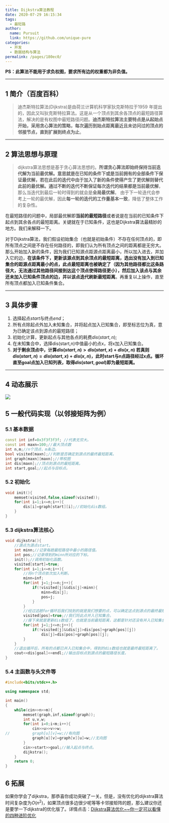 ```yaml
---
title: Dijkstra算法教程
date: 2020-07-29 16:15:34
tags: 
  - 最短路
author: 
  name: Pursuit
  link: https://github.com/unique-pure
categories: 
  - 开发
  - 数据结构与算法
permalink: /pages/180ec0/
---
```


**PS：此算法不能用于求负权图，要求所有边的权重都为非负值。**
***
## 1 简介（百度百科）

>迪杰斯特拉算法(Dijkstra)是由荷兰计算机科学家狄克斯特拉于1959 年提出的，因此又叫狄克斯特拉算法。这是从一个顶点到其余各顶点的最短路径算法，解决的是有权图中最短路径问题。**迪杰斯特拉算法主要特点是从起始点开始，采用贪心算法的策略，每次遍历到始点距离最近且未访问过的顶点的邻接节点，直到扩展到终点为止**。
***
## 2 算法思想与原理

>dijkstra算法思想是基于贪心算法思想的。**所谓贪心算法即始终保持当前迭代解为当前最优解。**意思就是在已知的条件下或是当前拥有的全部条件下保证最优解，若在此后的迭代中由于加入了新的条件使得产生了更优解则替代此前的最优解。通过不断的迭代不断保证每次迭代的结果都是当前**最优解**，那么当迭代到最后一轮时得到的就会是**全局最优解**。 由于下一轮迭代会参考上一轮的最优解，因此**每一轮的迭代的工作量基本一致**，降低了整体工作的复杂性。

在最短路径的问题中，局部最优解即**当前的最短路径**或者说是在当前的已知条件下起点到其余各点的最短距离。关键就在于已知条件，这也是Dijkstra算法最精妙的地方。我们来解释一下。

对于Dijkstra算法，我们假设初始集合（也就是初始条件）不存在任何顶点的，即所有顶点之间是不存在任何路径的，即我们认为所有顶点之间的距离都是无穷大。那么开始加入新的条件，因为我们已知源点距源点距离最小，所以加入进去，并加入它的边，**在该条件下，更新该源点到其余顶点的最短距离，选出没有加入到已知集合的距源点距离最小的点，此点最短距离也被确定了（因为其他路径都比这条路径大，无法通过其他路径间接到达这个顶点使得路径更小），然后加入该点与其余还未加入已知条件顶点的边，并以该点迭代刷新最短距离**。再重复以上操作，直至所有顶点都加入已知条件集合。
***
## 3 具体步骤

1.  选择起点$start$与终点$end$；
2. 所有点除起点外加入未知集合，并将起点加入已知集合，即至标志位为真，意为已确定该点到源点的最短路径；
3. 初始化计算，更新起点与其他各点的耗费$dis(start,n)$;
4. 在未知集合中，选择dis(start,n)中值最小的点x，将x加入已知集合。
5. **对于剩余顶点中，计算$dis(start,n)>dis(start,x)+dis(x,n)$
若真则$dis(start,n)=dis(start,x)+dis(x,n)$，此时start与n点路径经过x点。循环直至goal点加入已知列表，取得$dis(start,goal)$即为最短距离。**
***
## 4 动态展示
![](https://img-blog.csdnimg.cn/20210322130709747.gif#pic_center)

## 5 一般代码实现（以邻接矩阵为例）
### 5.1 基本数据

```cpp
const int inf=0x3f3f3f3f; //代表无穷大。
const int maxn=100;//最大顶点数
int n,m;//n个顶点，m条边。
bool visited[maxn];//判断是否确定到源点的最终最短距离。
int graph[maxn][maxn];//带权图
int dis[maxn];//顶点到源点的最短距离。
int start,goal;//起点与目标点。
```

### 5.2 初始化

```cpp
void init(){
	memset(visited,false,sizeof(visited));
	for(int i=1;i<=n;i++){
		dis[i]=graph[start][i];//初始化dis数组。
	}
}
```

### 5.3 dijkstra算法核心

```cpp
void dijkstra(){
	//源点为源点start。
	int minn;//记录每趟最短路径中最小的路径值。 
	int pos;//记录得到的minn所对应的下标。
	init();//调用初始化函数。
	visited[start]=true;
	for(int i=1;i<=n;i++){
		//将n个顶点依次加入判断。
		minn=inf;
		for(int j=1;j<=n;j++){
			if(!visited[j]&&dis[j]<minn){
				minn=dis[j];
				pos=j;
			}
		}
		//经过这趟for循环后我们找到的就是我们想要的点，可以确定这点到源点的最终最短距离了。
		visited[pos]=true;//我们将此点并入已知集合。
		//接下来就是更新dis数组了，也就是当前最短距离，这都是针对还没有并入已知集合的点。
		for(int j=1;j<=n;j++){
			if(!visited[j]&&dis[j]>dis[pos]+graph[pos][j])
				dis[j]=dis[pos]+graph[pos][j];
		}
	}
	//退出循环后，所有的点都已并入已知集合中，得到的dis数组也就是最终最短距离了。
	cout<<dis[goal]<<endl;//输出目标点到源点的最短路径长度。
}
```

### 5.4 主函数与头文件等

```cpp
#include<bits/stdc++.h>

using namespace std;

int main()
{
    while(cin>>n>>m){
		memset(graph,inf,sizeof(graph));
		int u,v,w;
		for(int i=0;i<m;i++){
			cin>>u>>v>>w;
//			graph[u][v]=w;//有向图
			graph[u][v]=graph[v][u]=w;//无向图
		}
		cin>>start>>goal;//输入起点与终点。
		dijkstra();
    }
    return 0;
}
```

## 6 拓展
如果你学会了dijkstra，那恭喜你成功突破了一关。但是，没有优化的dijkstra算法时间复杂度为$O(n^2)$，如果顶点很多边很少呢等等卡邻接矩阵的题，那么建议你还是要学一下dijkstra的优化版了。详情点击：[Dijkstra算法优化~~你一定可以看懂的四种进阶优化](https://blog.csdn.net/hzf0701/article/details/107674290?ops_request_misc=%257B%2522request%255Fid%2522%253A%2522163080838116780269879915%2522%252C%2522scm%2522%253A%252220140713.130102334.pc%255Fblog.%2522%257D&request_id=163080838116780269879915&biz_id=0&utm_medium=distribute.pc_search_result.none-task-blog-2~blog~first_rank_v2~rank_v29-1-107674290.pc_v2_rank_blog_default&utm_term=dijkstra&spm=1018.2226.3001.4450)